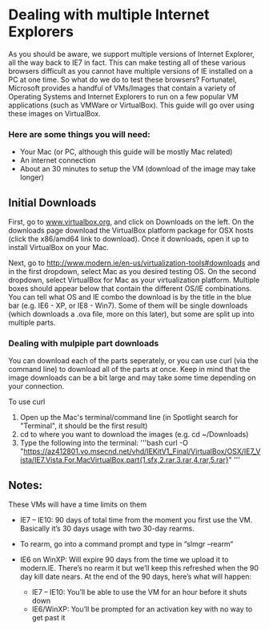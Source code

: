 # Dealing with multiple Internet Explorers
As you should be aware, we support multiple versions of Internet Explorer, all the way back to IE7 in fact. This can make testing all of these various browsers difficult as you cannot have multiple versions of IE installed on a PC at one time. So what do we do to test these browsers? Fortunatel, Microsoft provides a handful of VMs/Images that contain a variety of Operating Systems and Internet Explorers to run on a few popular VM applications (such as VMWare or VirtualBox). This guide will go over using these images on VirtualBox.
### Here are some things you will need:
+ Your Mac (or PC, although this guide will be mostly Mac related)
+ An internet connection
+ About an 30 minutes to setup the VM (download of the image may take longer)

## Initial Downloads
First, go to www.virtualbox.org, and click on Downloads on the left. On the downloads page download the VirtualBox platform package for OSX hosts (click the x86/amd64 link to download). Once it downloads, open it up to install VirtualBox on your Mac.

Next, go to http://www.modern.ie/en-us/virtualization-tools#downloads and in the first dropdown, select Mac as you desired testing OS. On the second dropdown, select VirtualBox for Mac as your virtualization platform. Multiple boxes should appear below that contain the different OS/IE combinations. You can tell what OS and IE combo the download is by the title in the blue bar (e.g. IE6 - XP, or IE8 - Win7). Some of them will be single downloads (which downloads a .ova file, more on this later), but some are split up into multiple parts.

### Dealing with mulpiple part downloads
You can download each of the parts seperately, or you can use curl (via the command line) to download all of the parts at once. Keep in mind that the image downloads can be a bit large and may take some time depending on your connection.

To use curl

1. Open up the Mac's terminal/command line (in Spotlight search for "Terminal", it should be the first result)
2. cd to where you want to download the images (e.g. cd ~/Downloads)
3. Type the following into the terminal:
'''bash
curl -O "https://az412801.vo.msecnd.net/vhd/IEKitV1_Final/VirtualBox/OSX/IE7_Vista/IE7.Vista.For.MacVirtualBox.part{1.sfx,2.rar,3.rar,4.rar,5.rar}"
'''

## Notes:
These VMs will have a time limits on them
  + IE7 – IE10: 90 days of total time from the moment you first use the VM. Basically it’s 30 days usage with two 30-day rearms.

   - To rearm, go into a command prompt and type in “slmgr –rearm“
 + IE6 on WinXP: Will expire 90 days from the time we upload it to modern.IE. There’s no rearm it but we’ll keep this refreshed when the 90 day kill date nears.
At the end of the 90 days, here’s what will happen:

   - IE7 – IE10: You’ll be able to use the VM for an hour before it shuts down
   - IE6/WinXP: You’ll be prompted for an activation key with no way to get past it
